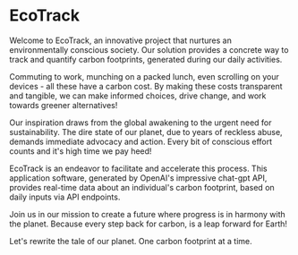 # EcoTrack

Welcome to EcoTrack, an innovative project that nurtures an environmentally conscious society. Our solution provides a concrete way to track and quantify carbon footprints, generated during our daily activities.

Commuting to work, munching on a packed lunch, even scrolling on your devices - all these have a carbon cost. By making these costs transparent and tangible, we can make informed choices, drive change, and work towards greener alternatives!

Our inspiration draws from the global awakening to the urgent need for sustainability. The dire state of our planet, due to years of reckless abuse, demands immediate advocacy and action. Every bit of conscious effort counts and it's high time we pay heed!

EcoTrack is an endeavor to facilitate and accelerate this process. This application software, generated by OpenAI's impressive chat-gpt API, provides real-time data about an individual's carbon footprint, based on daily inputs via API endpoints.

Join us in our mission to create a future where progress is in harmony with the planet. Because every step back for carbon, is a leap forward for Earth!

Let's rewrite the tale of our planet. One carbon footprint at a time.